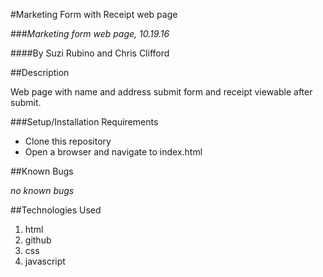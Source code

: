 #Marketing Form with Receipt web page

###_Marketing form web page, 10.19.16_

####By Suzi Rubino and Chris Clifford

##Description

Web page with name and address submit form and receipt viewable after submit.

###Setup/Installation Requirements

* Clone this repository
* Open a browser and navigate to index.html

##Known Bugs

_no known bugs_

##Technologies Used

1. html
2. github
3. css
4. javascript
